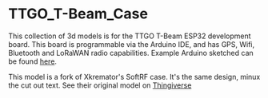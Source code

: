 # TTGO_T-Beam_Case

This collection of 3d models is for the TTGO T-Beam ESP32 development board. This board is programmable via the Arduino IDE, and has GPS, Wifi, Bluetooth and LoRaWAN radio capabilities. Example Arduino sketched can be found [here](https://github.com/LilyGO/TTGO-T-Beam).


This model is a fork of Xkremator's SoftRF case. It's the same design, minux the cut out text. See their original model on [Thingiverse](https://www.thingiverse.com/thing:3041339)

